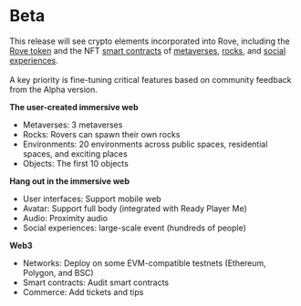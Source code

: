 # Beta

This release will see crypto elements incorporated into Rove, including the [Rove token](../the-rove-digital-economy/the-rove-token.md) and the NFT [smart contracts](https://github.com/rove-to/evm-smart-contracts/tree/main/contracts) of [metaverses](../the-3d-web/metaverses.md), [rocks](../the-3d-web/rocks/), and [social experiences](../3d-websites/3d-templates.md). \
\
A key priority is fine-tuning critical features based on community feedback from the Alpha version. &#x20;

**The user-created immersive web**

* Metaverses: 3 metaverses
* Rocks: Rovers can spawn their own rocks
* Environments: 20 environments across public spaces, residential spaces, and exciting places
* Objects: The first 10 objects

**Hang out in the immersive web**

* User interfaces: Support mobile web
* Avatar: Support full body (integrated with Ready Player Me)
* Audio: Proximity audio
* Social experiences: large-scale event (hundreds of people)

**Web3**

* Networks: Deploy on some EVM-compatible testnets (Ethereum, Polygon, and BSC)
* Smart contracts: Audit smart contracts
* Commerce: Add tickets and tips
